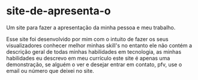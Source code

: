 # site-de-apresenta-o
Um site para fazer a apresentação da minha pessoa e meu trabalho.

Esse site foi desenvolvido por mim com o intuito de fazer os seus visualizadores conhecer melhor minhas skill's
no entanto ele não contém a descrição geral de todas minhas habilidades em tecnologia, as minhas habilidades eu descrevo em meu currículo
este site é apenas uma demonstração, se alguém o ver e desejar entrar em contato, pfv, use o email ou número que deixei no site.
